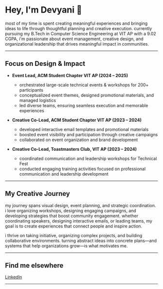 # Hey, I'm Devyani 👋

most of my time is spent creating meaningful experiences and bringing ideas to life through thoughtful planning and creative execution. currently pursuing my B.Tech in Computer Science Engineering at VIT AP with a 9.02 CGPA, i'm passionate about event management, creative design, and organizational leadership that drives meaningful impact in communities.

---

## Focus on Design & Impact

- **Event Lead, ACM Student Chapter VIT AP (2024 – 2025)**
  - orchestrated large-scale technical events & workshops for 200+ participants
  - conceptualized event themes, designed promotional materials, and managed logistics
  - led diverse teams, ensuring seamless execution and memorable experiences

- **Creative Co-Lead, ACM Student Chapter VIT AP (2023 – 2024)**
  - developed interactive email templates and promotional materials
  - boosted event visibility and participation through creative campaigns
  - collaborated on event organization and brand development

- **Creative Co-Lead, Toastmasters Club, VIT AP (2023 – 2024)**
  - coordinated communication and leadership workshops for Technical Fest
  - conducted engaging training activities focused on professional communication and leadership development

---

## My Creative Journey

my journey spans visual design, event planning, and strategic coordination. i love organizing workshops, designing engaging campaigns, and developing strategies that boost community engagement. whether coordinating speakers, designing interactive emails, or leading teams, my goal is to create experiences that connect people and inspire action.

i thrive on taking initiative, organizing complex projects, and building collaborative environments. turning abstract ideas into concrete plans—and systems that help organizations grow—is what motivates me.

---

## Find me elsewhere

[LinkedIn](https://linkedin.com/in/devyani-sah-978419261/)

---

<!--
**devyanisah/devyanisah** is a ✨ special ✨ repository because its `README.md` appears on your GitHub profile.
-->
